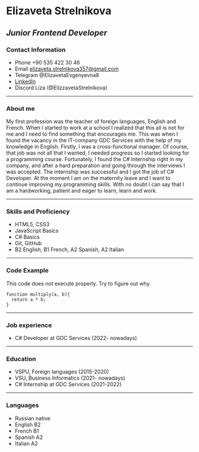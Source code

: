 # **Elizaveta Strelnikova**

## ***Junior Frontend Developer***

### Contact Information
* Phone +90 535 422 30 46
* Email elizaveta.strelnikova357@gmail.com
* Telegram @ElizavetaEvgenyevna8
* [LinkedIn](https://www.linkedin.com/in/elizavetaevgenyevna/) 
* Discord Liza (@ElizzavetaStrelnikova)

*********
### **About me**
My first profession was the teacher of foreign languages, English and French. When I started to work at a school I realized that this all is not for me and I need to find something that encourages me. This was when I found the vacancy in the IT-company GDC Services with the help of my knowledge in English. Firstly, I was a cross-functional manager. Of course, that job was not all that I wanted, I needed progress so I started looking for a programming course. Fortunately, I found the C# Internship right in my company, and after a hard preparation and going through the interviews I was accepted. The internship was successful and I got the job of C# Developer. 
At the moment I am on the maternity leave and I want to continue improving my programming skills. With no doubt I can say that I am a hardworking, patient and eager to learn, learn and work. 

*********
### **Skills and Proficiency**
- HTML5, CSS3
- JavaScript Basics
- C# Basics
- Git, GitHub
- B2 English, B1 French, A2 Spanish, A2 Italian

*********
### **Code Example**
This code does not execute properly. Try to figure out why.
```
function multiply(a, b){
  return a * b;
}
```
*********
### **Job experience**
+ C# Developer at GDC Services (2022- nowadays)

*********
### **Education**
- VSPU, Foreign languages (2015-2020)
- VSU, Business Informatics (2021- nowadays)
- C# Internship at GDC Services (2021-2022)

*********
### **Languages**
* Russian native
* English B2
* French B1
* Spanish A2
* Italian A2


